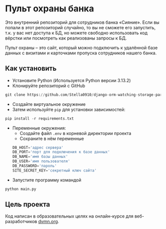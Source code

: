 # Пульт охраны банка

Это внутренний репозиторий для сотрудников банка «Сияние». Если вы попали в этот репозиторий случайно, то вы не сможете его запустить, т.к. у вас нет доступа к БД, но можете свободно использовать код вёрстки или посмотреть как реализованы запросы к БД.

Пульт охраны – это сайт, который можно подключить к удалённой базе данных с визитами и карточками пропуска сотрудников нашего банка.

## Как установить

* Установите Python (Используется Python версии 3.13.2)
* Клонируйте репозиторий c GitHub
```py
git clone https://github.com/Stella0910/django-orm-watching-storage-part-1
```
* Создайте виртуальное окружение
* Затем используйте `pip` для установки зависимостей:
```py
pip install -r requirements.txt
```
* Переменные окружения:
    * Создайте файл `.env` в корневой директории проекта
    * Сохраните в нём переменные
    ```py
    DB_HOST='адрес сервера'
    DB_PORT='порт для подключения к базе данных'
    DB_NAME='имя базы данных'
    DB_USER='имя пользователя'
    DB_PASSWORD='пароль'
    SITE_SECRET_KEY='секретный ключ сайта'
    ```
* Запустите программу командой
```py
python main.py
```

## Цель проекта

Код написан в образовательных целях на онлайн-курсе для веб-разработчиков [dvmn.org](https://dvmn.org/).
